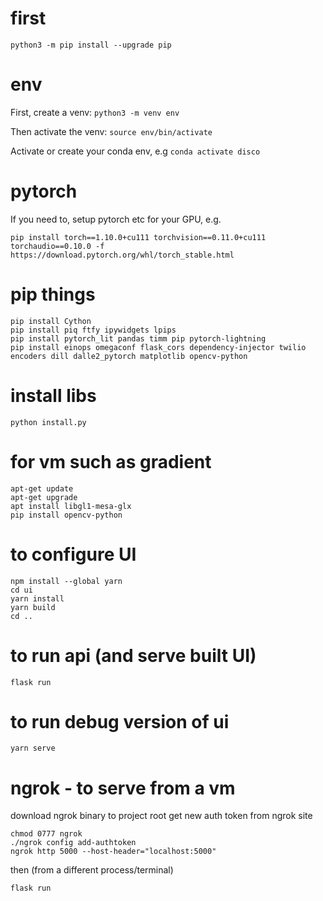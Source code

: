 # first
```python3 -m pip install --upgrade pip```

# env
First, create a venv: `python3 -m venv env`

Then activate the venv: `source env/bin/activate`

Activate or create your conda env, e.g `conda activate disco`

# pytorch
If you need to, setup pytorch etc for your GPU, e.g.
```
pip install torch==1.10.0+cu111 torchvision==0.11.0+cu111 torchaudio==0.10.0 -f https://download.pytorch.org/whl/torch_stable.html
```

# pip things
```
pip install Cython
pip install piq ftfy ipywidgets lpips
pip install pytorch_lit pandas timm pip pytorch-lightning
pip install einops omegaconf flask_cors dependency-injector twilio encoders dill dalle2_pytorch matplotlib opencv-python
```

# install libs
```
python install.py
```

# for vm such as gradient
```
apt-get update
apt-get upgrade
apt install libgl1-mesa-glx
pip install opencv-python
```

# to configure UI
```
npm install --global yarn
cd ui
yarn install
yarn build
cd ..
```

# to run api (and serve built UI)
```
flask run
```

# to run debug version of ui
```
yarn serve
```

# ngrok - to serve from a vm
download ngrok binary to project root
get new auth token from ngrok site
```
chmod 0777 ngrok
./ngrok config add-authtoken
ngrok http 5000 --host-header="localhost:5000"
```
then (from a different process/terminal)
```
flask run
```
